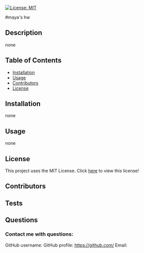 

[![License: MIT](https://img.shields.io/badge/License-MIT-yellow.svg)](https://opensource.org/licenses/MIT)

#maya's hw

## Description
none

## Table of Contents 
- [Installation](#installation) 
- [Usage](#usage)
- [Contributors](#contributors)
- [License](#license)

## Installation
none

## Usage
none

## License
This project uses the MIT License. Click [here](./utils/MIT.txt) to view this license!

## Contributors


## Tests 


## Questions 
### Contact me with questions: 
GitHub username: 
GitHub profile: https://github.com/
Email: 
